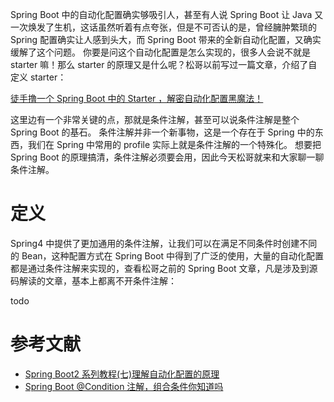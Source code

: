 

Spring Boot 中的自动化配置确实够吸引人，甚至有人说 Spring Boot 让 Java 又一次焕发了生机，这话虽然听着有点夸张，但是不可否认的是，曾经臃肿繁琐的 Spring 配置确实让人感到头大，而 Spring Boot 带来的全新自动化配置，又确实缓解了这个问题。
你要是问这个自动化配置是怎么实现的，很多人会说不就是 starter 嘛！那么 starter 的原理又是什么呢？松哥以前写过一篇文章，介绍了自定义 starter：

[徒手撸一个 Spring Boot 中的 Starter ，解密自动化配置黑魔法！](https://juejin.im/post/5d88715a6fb9a06ace528e13)

这里边有一个非常关键的点，那就是条件注解，甚至可以说条件注解是整个 Spring Boot 的基石。
条件注解并非一个新事物，这是一个存在于 Spring 中的东西，我们在 Spring 中常用的 profile 实际上就是条件注解的一个特殊化。
想要把 Spring Boot 的原理搞清，条件注解必须要会用，因此今天松哥就来和大家聊一聊条件注解。

# 定义
Spring4 中提供了更加通用的条件注解，让我们可以在满足不同条件时创建不同的 Bean，这种配置方式在 Spring Boot 中得到了广泛的使用，大量的自动化配置都是通过条件注解来实现的，查看松哥之前的 Spring Boot 文章，凡是涉及到源码解读的文章，基本上都离不开条件注解：


todo


# 参考文献

- [Spring Boot2 系列教程(七)理解自动化配置的原理](https://juejin.im/post/5d88715a6fb9a06ace528e13)
- [Spring Boot @Condition 注解，组合条件你知道吗](https://juejin.im/post/5d4239785188255d5f403e05)

